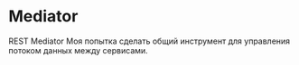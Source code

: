 # Mediator
REST Mediator
Моя попытка сделать общий инструмент для управления потоком данных между сервисами.
